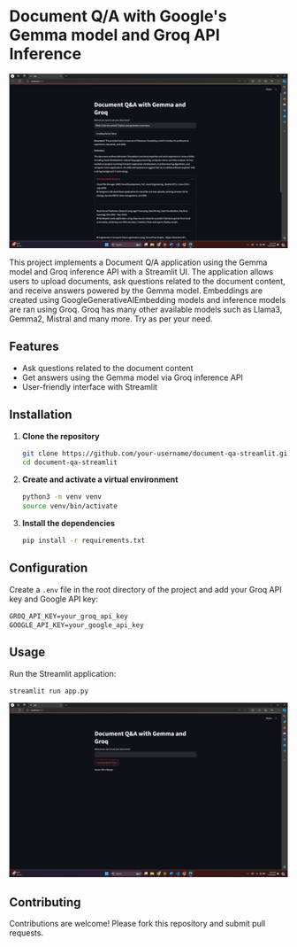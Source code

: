 # Document Q/A with Google's Gemma model and Groq API Inference

![Demo Screenshot](demo/Screenshot3.png)

This project implements a Document Q/A application using the Gemma model and Groq inference API with a Streamlit UI. The application allows users to upload documents, ask questions related to the document content, and receive answers powered by the Gemma model. Embeddings are created using GoogleGenerativeAIEmbedding models and inference models are ran using Groq. Groq has many other available models such as Llama3, Gemma2, Mistral and many more. Try as per your need.

## Features
- Ask questions related to the document content
- Get answers using the Gemma model via Groq inference API
- User-friendly interface with Streamlit

## Installation
1. **Clone the repository**
    ```bash
    git clone https://github.com/your-username/document-qa-streamlit.git
    cd document-qa-streamlit
    ```

2. **Create and activate a virtual environment**
    ```bash
    python3 -m venv venv
    source venv/bin/activate
    ```

3. **Install the dependencies**
    ```bash
    pip install -r requirements.txt
    ```

## Configuration
Create a `.env` file in the root directory of the project and add your Groq API key and Google API key:
```
GROQ_API_KEY=your_groq_api_key
GOOGLE_API_KEY=your_google_api_key
```

## Usage
Run the Streamlit application:
```bash
streamlit run app.py
```

![Demo Screenshot](demo/Screenshot2.png)

## Contributing
Contributions are welcome! Please fork this repository and submit pull requests.
